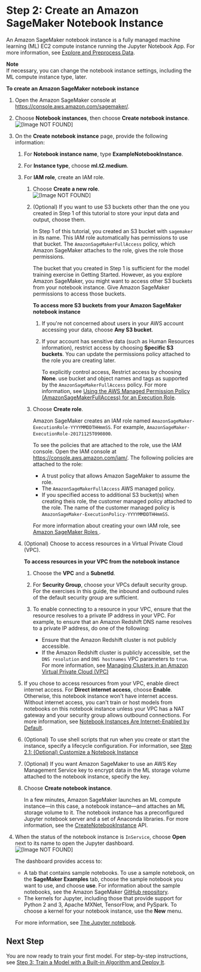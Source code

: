 # Step 2: Create an Amazon SageMaker Notebook Instance<a name="gs-setup-working-env"></a>

An Amazon SageMaker notebook instance is a fully managed machine learning \(ML\) EC2 compute instance running the Jupyter Notebook App\. For more information, see [Explore and Preprocess Data](how-it-works-notebooks-instances.md)\. 

**Note**  
If necessary, you can change the notebook instance settings, including the ML compute instance type, later\.

**To create an Amazon SageMaker notebook instance**

1. Open the Amazon SageMaker console at [https://console\.aws\.amazon\.com/sagemaker/](https://console.aws.amazon.com/sagemaker/)\. 

1. Choose **Notebook instances**, then choose **Create notebook instance**\.  
![\[Image NOT FOUND\]](http://docs.aws.amazon.com/sagemaker/latest/dg/images/create-workspace-10.png)

1. On the **Create notebook instance** page, provide the following information: 

   1. For **Notebook instance name**, type **ExampleNotebookInstance**\.

   1. For **Instance type**, choose **ml\.t2\.medium**\.

   1. For **IAM role**, create an IAM role\.

      1. Choose **Create a new role**\.   
![\[Image NOT FOUND\]](http://docs.aws.amazon.com/sagemaker/latest/dg/images/create-workspace-20.png)

      1. \(Optional\) If you want to use S3 buckets other than the one you created in Step 1 of this tutorial to store your input data and output, choose them\. 

         In Step 1 of this tutorial, you created an S3 bucket with `sagemaker` in its name\. This IAM role automatically has permissions to use that bucket\. The `AmazonSageMakerFullAccess` policy, which Amazon SageMaker attaches to the role, gives the role those permissions\. 

         The bucket that you created in Step 1 is sufficient for the model training exercise in Getting Started\. However, as you explore Amazon SageMaker, you might want to access other S3 buckets from your notebook instance\. Give Amazon SageMaker permissions to access those buckets\.

         **To access more S3 buckets from your Amazon SageMaker notebook instance**

         1. If you're not concerned about users in your AWS account accessing your data, choose **Any S3 bucket**\.

         1. If your account has sensitive data \(such as Human Resources information\), restrict access by choosing **Specific S3 buckets**\. You can update the permissions policy attached to the role you are creating later\.

            To explicitly control access, Restrict access by choosing **None**\. use bucket and object names and tags as supported by the `AmazonSageMakerFullAccess` policy\. For more information, see [Using the AWS Managed Permission Policy \(AmazonSageMakerFullAccess\) for an Execution Role](sagemaker-roles.md#sagemaker-roles-amazonsagemakerfullaccess-policy)\.

      1. Choose **Create role**\.

         Amazon SageMaker creates an IAM role named `AmazonSageMaker-ExecutionRole-YYYYMMDDTHHmmSS`\. For example, `AmazonSageMaker-ExecutionRole-20171125T090800`\.

         To see the policies that are attached to the role, use the IAM console\. Open the IAM console at [https://console\.aws\.amazon\.com/iam/](https://console.aws.amazon.com/iam/)\. The following policies are attached to the role:
         + A trust policy that allows Amazon SageMaker to assume the role\. 
         + The `AmazonSageMakerFullAccess` AWS managed policy\. 
         + If you specified access to additional S3 bucket\(s\) when creating theis role, the customer managed policy attached to the role\. The name of the customer managed policy is `AmazonSageMaker-ExecutionPolicy-YYYYMMDDTHHmmSS`\. 

         For more information about creating your own IAM role, see [Amazon SageMaker Roles ](sagemaker-roles.md)\. 

   1. \(Optional\) Choose to access resources in a Virtual Private Cloud \(VPC\)\. 

      **To access resources in your VPC from the notebook instance**

      1. Choose the **VPC** and a **SubnetId**\.

      1. For **Security Group**, choose your VPCs default security group\. For the exercises in this guide, the inbound and outbound rules of the default security group are sufficient\. 

      1. To enable connecting to a resource in your VPC, ensure that the resource resolves to a private IP address in your VPC\. For example, to ensure that an Amazon Redshift DNS name resolves to a private IP address, do one of the following: 
         + Ensure that the Amazon Redshift cluster is not publicly accessible\. 
         + If the Amazon Redshift cluster is publicly accessible, set the `DNS resolution` and `DNS hostnames` VPC parameters to `true`\. For more information, see [Managing Clusters in an Amazon Virtual Private Cloud \(VPC\)](http://docs.aws.amazon.com//redshift/latest/mgmt/managing-clusters-vpc.html) 

   1. If you chose to access resources from your VPC, enable direct internet access\. For **Direct internet access**, choose **Enable**\. Otherwise, this notebook instance won't have internet access\. Without internet access, you can't train or host models from notebooks on this notebook instance unless your VPC has a NAT gateway and your security group allows outbound connections\. For more information, see [Notebook Instances Are Internet\-Enabled by Default](appendix-additional-considerations.md#appendix-notebook-and-internet-access)\. 

   1. \(Optional\) To use shell scripts that run when you create or start the instance, specify a lifecycle configuration\. For information, see [Step 2\.1: \(Optional\) Customize a Notebook Instance ](notebook-lifecycle-config.md)

   1. \(Optional\) If you want Amazon SageMaker to use an AWS Key Management Service key to encrypt data in the ML storage volume attached to the notebook instance, specify the key\. 

   1. Choose **Create notebook instance**\. 

      In a few minutes, Amazon SageMaker launches an ML compute instance—in this case, a notebook instance—and attaches an ML storage volume to it\. The notebook instance has a preconfigured Jupyter notebook server and a set of Anaconda libraries\. For more information, see the [CreateNotebookInstance](API_CreateNotebookInstance.md) API\. 

1. When the status of the notebook instance is `InService`, choose **Open** next to its name to open the Jupyter dashboard\.  
![\[Image NOT FOUND\]](http://docs.aws.amazon.com/sagemaker/latest/dg/images/notebook-dashboard.png)

   The dashboard provides access to:
   + A tab that contains sample notebooks\. To use a sample notebook, on the **SageMaker Examples** tab, choose the sample notebook you want to use, and choose **use**\. For information about the sample notebooks, see the Amazon SageMaker [GitHub repository](https://github.com/awslabs/amazon-sagemaker-examples)\.
   + The kernels for Jupyter, including those that provide support for Python 2 and 3, Apache MXNet, TensorFlow, and PySpark\. To choose a kernel for your notebook instance, use the **New** menu\. 

   For more information, see [The Jupyter notebook](https://jupyter-notebook.readthedocs.io/en/stable/)\.

## Next Step<a name="gs-setup-working-env-nextstep"></a>

You are now ready to train your first model\. For step\-by\-step instructions, see [Step 3: Train a Model with a Built\-in Algorithm and Deploy It](ex1.md)\.